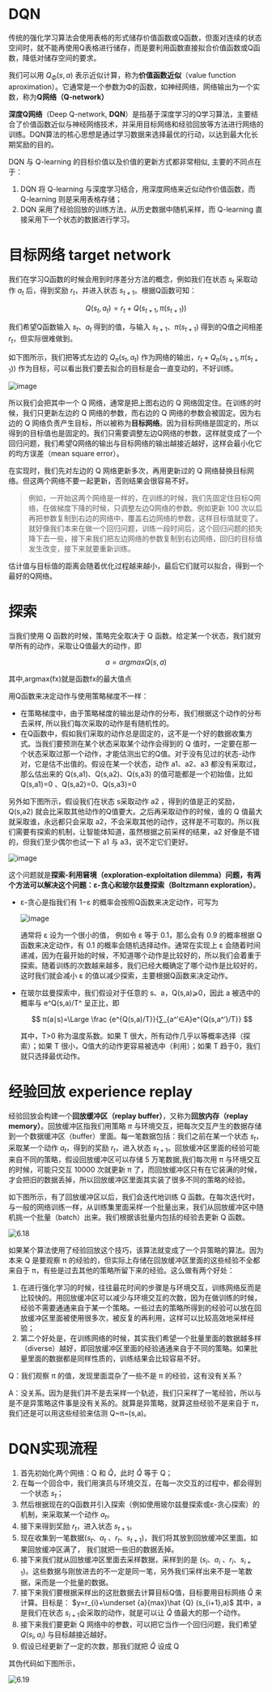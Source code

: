 # DQN

传统的强化学习算法会使用表格的形式储存价值函数或Q函数，但面对连续的状态空间时，就不能再使用Q表格进行储存，而是要利用函数直接拟合价值函数或Q函数，降低对储存空间的要求。

我们可以用 $Q_Φ(s,a)$ 表示近似计算，称为**价值函数近似**（value function aproximation）。它通常是一个参数为Φ的函数，如神经网络，网络输出为一个实数，称为**Q网络（Q-network）**

**深度Q网络**（Deep Q-network, **DQN**）是指基于深度学习的Q学习算法，主要结合了价值函数近似与神经网络技术，并采用目标网络和经验回放等方法进行网络的训练。DQN算法的核心思想是通过学习数据来选择最优的行动，以达到最大化长期奖励的目的。

DQN 与 Q-learning 的目标价值以及价值的更新方式都非常相似, 主要的不同点在于：

1. DQN 将 Q-learning 与深度学习结合，用深度网络来近似动作价值函数，而 Q-learning 则是采用表格存储；
2. DQN 采用了经验回放的训练方法，从历史数据中随机采样，而 Q-learning 直接采用下一个状态的数据进行学习。

# 目标网络 target network

我们在学习Q函数的时候会用到时序差分方法的概念，例如我们在状态 $s_t$ 采取动作 $a_t$ 后，得到奖励 $r_t$，并进入状态 $s_{t+1}$。根据Q函数可知：

$$
Q(s_t,a_t)=r_t+Q(s_{t+1},π(s_{t+1}))
$$

我们希望Q函数输入 $s_t$、$a_t$ 得到的值，与输入 $s_{t+1}$、$π(s_{t+1})$ 得到的Q值之间相差 $r_t$，但实际很难做到。

如下图所示，我们把等式左边的 $Q_π(s_t,a_t)$ 作为网络的输出，$r_t+Q_π(s_{t+1},π(s_{t+1}))$ 作为目标，可以看出我们要去拟合的目标是会一直变动的，不好训练。

![image](../assets/dqn-targetq.png)

所以我们会把其中一个 Q 网络，通常是把上图右边的 Q 网络固定住。在训练的时候，我们只更新左边的 Q 网络的参数，而右边的 Q 网络的参数会被固定。因为右边的 Q 网络负责产生目标，所以被称为**目标网络**。因为目标网络是固定的，所以得到的目标值也是固定的。我们只需要调整左边Q网络的参数，这样就变成了一个回归问题，我们希望Q网络的输出与目标网络的输出越接近越好，这样会最小化它的均方误差（mean square error）。

在实现时，我们先对左边的 Q 网络更新多次，再用更新过的 Q 网络替换目标网络。但这两个网络不要一起更新，否则结果会很容易不好。

> 例如，一开始这两个网络是一样的，在训练的时候，我们先固定住目标Q网络，在做梯度下降的时候，只调整左边Q网络的参数。例如更新 100 次以后再把参数复制到右边的网络中，覆盖右边网络的参数，这样目标值就变了。就好像我们本来在做一个回归问题，训练一段时间后，这个回归问题的损失降下去一些，接下来我们把左边网络的参数复制到右边网络，回归的目标值发生改变，接下来就要重新训练。

估计值与目标值的距离会随着优化过程越来越小，最后它们就可以拟合，得到一个最好的Q网络。

# 探索

当我们使用 Q 函数的时候，策略完全取决于 Q 函数。给定某一个状态，我们就穷举所有的动作，采取让Q值最大的动作，即

$$
a=argmaxQ(s,a)
$$

其中,argmax(fx)就是函数fx的最大值点

用Q函数来决定动作与使用策略梯度不一样：

* 在策略梯度中，由于策略梯度的输出是动作的分布，我们根据这个动作的分布去采样, 所以我们每次采取的动作是有随机性的。
* 在Q函数中，假如我们采取的动作总是固定的，这不是一个好的数据收集方式。当我们要预测在某个状态采取某个动作会得到的 Q 值时，一定要在那一个状态采取过那一个动作，才能估测出它的Q值。对于没有见过的状态-动作对，它是估不出值的。假设在某一个状态，动作 a1、a2、a3 都没有采取过，那么估出来的 Q(s,a1)、Q(s,a2)、Q(s,a3) 的值可能都是一个初始值，比如 Q(s,a1)=0 、Q(s,a2)=0、Q(s,a3)=0

另外如下图所示，假设我们在状态 s采取动作 a2 ，得到的值是正的奖励，Q(s,a2) 就会比采取其他动作的Q值要大。之后再采取动作的时候，谁的 Q 值最大就采取谁，永远都只会采取 a2，不会采取其他的动作，这样是不可取的。所以我们需要有探索的机制，让智能体知道，虽然根据之前采样的结果，a2 好像是不错的，但我们至少偶尔也试一下 a1 与 a3，说不定它们更好。

![image](../assets/dqn-explor.png)

这个问题就是**探索-利用窘境（exploration-exploitation dilemma）**问题，有两个方法可以解决这个问题：**ε-贪心**和**玻尔兹曼探索（Boltzmann exploration）**。

* ε-贪心是指我们有 1−ε 的概率会按照Q函数来决定动作，可写为

  ![image](../assets/dqn-explor1.png)

  通常将 ε 设为一个很小的值， 例如令 ε 等于 0.1，那么会有 0.9 的概率根据 Q函数来决定动作，有 0.1 的概率会随机选择动作。通常在实现上 ε 会随着时间递减，因为在最开始的时候，不知道哪个动作是比较好的，所以我们会着重于探索。随着训练的次数越来越多，我们已经大概确定了哪个动作是比较好的，这时我们就会减小 ε 的值以减少探索，主要根据Q函数来决定动作。
* 在玻尔兹曼探索中，我们假设对于任意的 s、a，Q(s,a)⩾0，因此 a 被选中的概率与 e^Q(s,a)/T^ 呈正比，即

  $$
  π(a∣s)=\Large \frac {e^{Q(s,a)/T}}{∑_{a^′∈A}e^{Q(s,a^′)/T}}
  $$

  其中，T>0 称为温度系数。如果 T 很大，所有动作几乎以等概率选择（探索）；如果 T 很小，Q值大的动作更容易被选中（利用）；如果 T 趋于0，我们就只选择最优动作。

# 经验回放 **experience replay**

经验回放会构建一个**回放缓冲区（replay buffer）**，又称为**回放内存（replay memory）**。回放缓冲区指我们用策略 $\pi$ 与环境交互，把每次交互产生的数据存储到一个数据缓冲区（buffer）里面。每一笔数据包括：我们之前在某一个状态 $s_t$，采取某一个动作 $a_t$，得到的奖励 $r_t$，进入状态 $s_{t+1}$。回放缓冲区里面的经验可能来自不同的策略，假设回放缓冲区可以存储 5 万笔数据,我们每次用 π 与环境交互的时候，可能只交互 10000 次就更新 π 了，而回放缓冲区只有在它装满的时候，才会把旧的数据丢掉，所以回放缓冲区里面其实装了很多不同的策略的经验。

如下图所示，有了回放缓冲区以后，我们会迭代地训练 Q 函数。在每次迭代时，与一般的网络训练一样，从训练集里面采样一个批量出来，我们从回放缓冲区中随机挑一个批量（batch）出来。我们根据该批量内包括的经验去更新 Q 函数。

![6.18](../assets/replaybuffer2.png)

如果某个算法使用了经验回放这个技巧，该算法就变成了一个异策略的算法。因为本来 Q 是要观察 π 的经验的，但实际上存储在回放缓冲区里面的这些经验不全都来自于 π，有些是过去其他的策略所留下来的经验。这么做有两个好处：

1. 在进行强化学习的时候，往往最花时间的步骤是与环境交互，训练网络反而是比较快的。用回放缓冲区可以减少与环境交互的次数，因为在做训练的时候，经验不需要通通来自于某一个策略。一些过去的策略所得到的经验可以放在回放缓冲区里面被使用很多次，被反复的再利用，这样可以比较高效地采样经验；
2. 第二个好处是，在训练网络的时候，其实我们希望一个批量里面的数据越多样（diverse）越好，即回放缓冲区里面的经验通通来自于不同的策略。如果批量里面的数据都是同样性质的，训练结果会比较容易不好。

Q：我们观察 π 的值，发现里面混杂了一些不是 π 的经验，这有没有关系？

A：没关系。因为是我们并不是去采样一个轨迹，我们只采样了一笔经验，所以与是不是异策略这件事是没有关系的。就算是异策略，就算这些经验不是来自于 π，我们还是可以用这些经验来估测 Q~π~(s,a)。

# DQN实现流程

1. 首先初始化两个网络：Q 和 $\hat {Q}$，此时 $\hat {Q}$ 等于 Q；
2. 在每一个回合中，我们用演员与环境交互，在每一次交互的过程中，都会得到一个状态 $s_t$；
3. 然后根据现在的Q函数并引入探索（例如使用玻尔兹曼探索或ε-贪心探索）的机制，来采取某一个动作 $a_t$。
4. 接下来得到奖励 $r_t$，进入状态 $s_{t+1}$。
5. 现在收集到一笔数据($s_t$、$a_t$ 、$r_t$、$s_{t+1}$)，我们将其放到回放缓冲区里面。如果回放缓冲区满了， 我们就把一些旧的数据丢掉。
6. 接下来我们就从回放缓冲区里面去采样数据，采样到的是 ($s_i$、$a_i$ 、$r_i$、$s_{i+1}$)。这些数据与刚放进去的不一定是同一笔，另外我们采样出来不是一笔数据，采而是一个批量的数据。
7. 接下来我们要根据采样出的这批数据去计算目标Q值，目标要用目标网络 $\hat {Q}$ 来计算。目标是：
   $y=r_{i}+\underset {a}{max⁡}\hat {Q} (s_{i+1},a)$
   其中，a 是我们在状态 $s_{i+1}$会采取的动作，就是可以让 $\hat{Q}$ 值最大的那一个动作。
8. 接下来我们要更新 Q 网络中的参数，可以把它当作一个回归问题，我们希望 $Q(s_i,a_i)$ 与目标越接近越好。
9. 假设已经更新了一定的次数，那我们就把 $\hat{Q}$ 设成 Q

其伪代码如下图所示，

![6.19](../assets/dqn.png)
